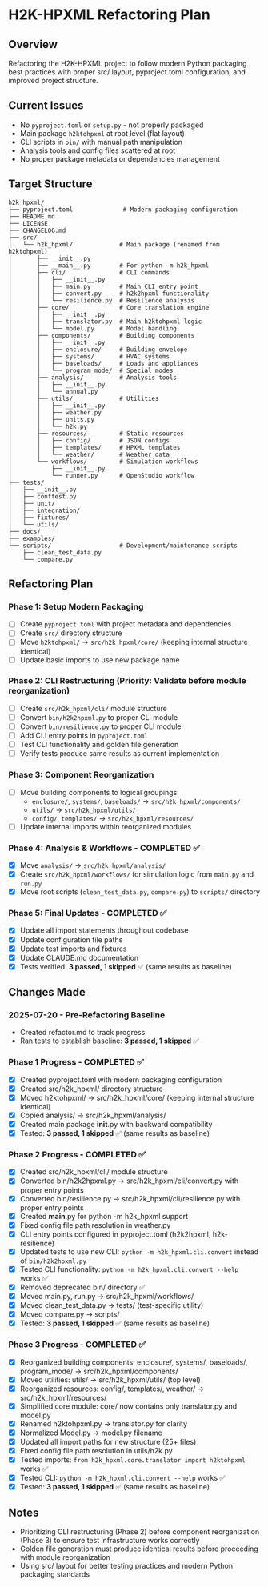 # H2K-HPXML Refactoring Plan

## Overview
Refactoring the H2K-HPXML project to follow modern Python packaging best practices with proper src/ layout, pyproject.toml configuration, and improved project structure.

## Current Issues
- No `pyproject.toml` or `setup.py` - not properly packaged
- Main package `h2ktohpxml` at root level (flat layout)
- CLI scripts in `bin/` with manual path manipulation
- Analysis tools and config files scattered at root
- No proper package metadata or dependencies management

## Target Structure
```
h2k_hpxml/
├── pyproject.toml              # Modern packaging configuration
├── README.md
├── LICENSE
├── CHANGELOG.md
├── src/
│   └── h2k_hpxml/             # Main package (renamed from h2ktohpxml)
│       ├── __init__.py
│       ├── __main__.py        # For python -m h2k_hpxml
│       ├── cli/               # CLI commands
│       │   ├── __init__.py
│       │   ├── main.py        # Main CLI entry point
│       │   ├── convert.py     # h2k2hpxml functionality  
│       │   └── resilience.py  # Resilience analysis
│       ├── core/              # Core translation engine
│       │   ├── __init__.py
│       │   ├── translator.py  # Main h2ktohpxml logic
│       │   └── model.py       # Model handling
│       ├── components/        # Building components
│       │   ├── __init__.py
│       │   ├── enclosure/     # Building envelope
│       │   ├── systems/       # HVAC systems
│       │   ├── baseloads/     # Loads and appliances
│       │   └── program_mode/  # Special modes
│       ├── analysis/          # Analysis tools
│       │   ├── __init__.py
│       │   └── annual.py
│       ├── utils/             # Utilities
│       │   ├── __init__.py
│       │   ├── weather.py
│       │   ├── units.py
│       │   └── h2k.py
│       ├── resources/         # Static resources
│       │   ├── config/        # JSON configs
│       │   ├── templates/     # HPXML templates
│       │   └── weather/       # Weather data
│       └── workflows/         # Simulation workflows
│           ├── __init__.py
│           └── runner.py      # OpenStudio workflow
├── tests/
│   ├── __init__.py
│   ├── conftest.py
│   ├── unit/
│   ├── integration/
│   ├── fixtures/
│   └── utils/
├── docs/
├── examples/
└── scripts/                   # Development/maintenance scripts
    ├── clean_test_data.py
    └── compare.py
```

## Refactoring Plan

### Phase 1: Setup Modern Packaging
- [ ] Create `pyproject.toml` with project metadata and dependencies
- [ ] Create `src/` directory structure
- [ ] Move `h2ktohpxml/` → `src/h2k_hpxml/core/` (keeping internal structure identical)
- [ ] Update basic imports to use new package name

### Phase 2: CLI Restructuring (Priority: Validate before module reorganization)
- [ ] Create `src/h2k_hpxml/cli/` module structure
- [ ] Convert `bin/h2k2hpxml.py` to proper CLI module
- [ ] Convert `bin/resilience.py` to proper CLI module  
- [ ] Add CLI entry points in `pyproject.toml`
- [ ] Test CLI functionality and golden file generation
- [ ] Verify tests produce same results as current implementation

### Phase 3: Component Reorganization
- [ ] Move building components to logical groupings:
  - `enclosure/`, `systems/`, `baseloads/` → `src/h2k_hpxml/components/`
  - `utils/` → `src/h2k_hpxml/utils/`
  - `config/`, `templates/` → `src/h2k_hpxml/resources/`
- [ ] Update internal imports within reorganized modules

### Phase 4: Analysis & Workflows - COMPLETED ✅
- [x] Move `analysis/` → `src/h2k_hpxml/analysis/`
- [x] Create `src/h2k_hpxml/workflows/` for simulation logic from `main.py` and `run.py`
- [x] Move root scripts (`clean_test_data.py`, `compare.py`) to `scripts/` directory

### Phase 5: Final Updates - COMPLETED ✅
- [x] Update all import statements throughout codebase
- [x] Update configuration file paths
- [x] Update test imports and fixtures
- [x] Update CLAUDE.md documentation
- [x] Tests verified: **3 passed, 1 skipped** ✅ (same results as baseline)

## Changes Made

### 2025-07-20 - Pre-Refactoring Baseline
- Created refactor.md to track progress
- Ran tests to establish baseline: **3 passed, 1 skipped** ✅

### Phase 1 Progress - COMPLETED ✅
- [x] Created pyproject.toml with modern packaging configuration
- [x] Created src/h2k_hpxml/ directory structure  
- [x] Moved h2ktohpxml/ → src/h2k_hpxml/core/ (keeping internal structure identical)
- [x] Copied analysis/ → src/h2k_hpxml/analysis/
- [x] Created main package __init__.py with backward compatibility
- [x] Tested: **3 passed, 1 skipped** ✅ (same results as baseline)

### Phase 2 Progress - COMPLETED ✅
- [x] Created src/h2k_hpxml/cli/ module structure
- [x] Converted bin/h2k2hpxml.py → src/h2k_hpxml/cli/convert.py with proper entry points
- [x] Converted bin/resilience.py → src/h2k_hpxml/cli/resilience.py with proper entry points
- [x] Created __main__.py for python -m h2k_hpxml support
- [x] Fixed config file path resolution in weather.py
- [x] CLI entry points configured in pyproject.toml (h2k2hpxml, h2k-resilience)
- [x] Updated tests to use new CLI: `python -m h2k_hpxml.cli.convert` instead of `bin/h2k2hpxml.py`
- [x] Tested CLI functionality: `python -m h2k_hpxml.cli.convert --help` works ✅
- [x] Removed deprecated bin/ directory ✅
- [x] Moved main.py, run.py → src/h2k_hpxml/workflows/
- [x] Moved clean_test_data.py → tests/ (test-specific utility)
- [x] Moved compare.py → scripts/
- [x] Tested: **3 passed, 1 skipped** ✅ (same results as baseline)

### Phase 3 Progress - COMPLETED ✅
- [x] Reorganized building components: enclosure/, systems/, baseloads/, program_mode/ → src/h2k_hpxml/components/
- [x] Moved utilities: utils/ → src/h2k_hpxml/utils/ (top level)
- [x] Reorganized resources: config/, templates/, weather/ → src/h2k_hpxml/resources/
- [x] Simplified core module: core/ now contains only translator.py and model.py
- [x] Renamed h2ktohpxml.py → translator.py for clarity
- [x] Normalized Model.py → model.py filename
- [x] Updated all import paths for new structure (25+ files)
- [x] Fixed config file path resolution in utils/h2k.py
- [x] Tested imports: `from h2k_hpxml.core.translator import h2ktohpxml` works ✅
- [x] Tested CLI: `python -m h2k_hpxml.cli.convert --help` works ✅
- [x] Tested: **3 passed, 1 skipped** ✅ (same results as baseline)

## Notes
- Prioritizing CLI restructuring (Phase 2) before component reorganization (Phase 3) to ensure test infrastructure works correctly
- Golden file generation must produce identical results before proceeding with module reorganization
- Using src/ layout for better testing practices and modern Python packaging standards